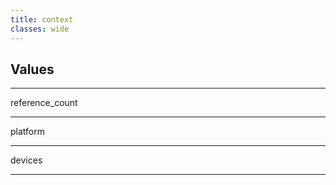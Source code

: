 ```yaml
---
title: context
classes: wide
---
```


## Values

---

reference_count

---

platform

---

devices

---
